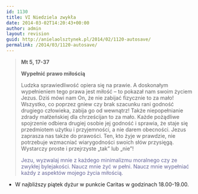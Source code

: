 ```yaml
---
id: 1130
title: VI Niedziela zwykła
date: 2014-03-02T14:20:43+00:00
author: admin
layout: revision
guid: http://anielaolsztynek.pl/2014/02/1120-autosave/
permalink: /2014/03/1120-autosave/
---
```

> **Mt 5, 17-37**
> 
> **Wypełnić prawo miłością**
> 
> Ludzka sprawiedliwość opiera się na prawie. A doskonałym wypełnieniem tego prawa jest miłość &#8211; to pokazał nam swoim życiem Jezus. Dziś mówi nam On, że nie zabijać fizycznie to za mało! Wszystko, co poprzez gniew czy brak szacunku rani godność drugiego człowieka, zabija go od wewnątrz! Także niepopełnianie zdrady małżeńskiej dla chrześcijan to za mało. Każde pożądliwe spojrzenie odbiera drugiej osobie jej godność i sprawia, że staje się przedmiotem użytku i przyjemności, a nie darem obecności. Jezus zaprasza nas także do prawości. Ten, kto żyje w prawdzie, nie potrzebuje wzmacniać wiarygodności swoich słów przysięgą. Wystarczy proste i przejrzyste &#8222;tak&#8221; lub &#8222;nie&#8221;!
> 
> <span style="color: #666699;">Jezu, wyzwalaj mnie z każdego minimalizmu moralnego czy ze zwykłej bylejakości. Naucz mnie żyć w pełni. Naucz mnie wypełniać każdy z aspektów mojego życia miłością.</span>

  * W najbliższy piątek dyżur w punkcie Caritas w godzinach 18.00-19.00.

<span style="color: #666699;"><br /> </span>